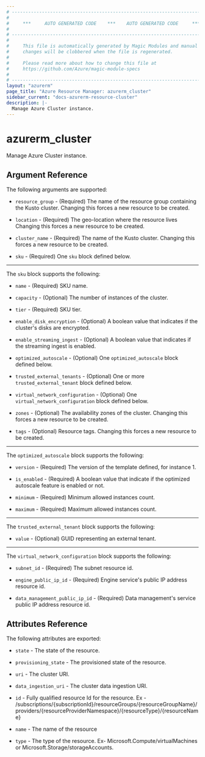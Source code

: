 ```yaml
---
# ----------------------------------------------------------------------------
#
#     ***     AUTO GENERATED CODE    ***    AUTO GENERATED CODE     ***
#
# ----------------------------------------------------------------------------
#
#     This file is automatically generated by Magic Modules and manual
#     changes will be clobbered when the file is regenerated.
#
#     Please read more about how to change this file at
#     https://github.com/Azure/magic-module-specs
#
# ----------------------------------------------------------------------------
layout: "azurerm"
page_title: "Azure Resource Manager: azurerm_cluster"
sidebar_current: "docs-azurerm-resource-cluster"
description: |-
  Manage Azure Cluster instance.
---
```


# azurerm_cluster

Manage Azure Cluster instance.


## Argument Reference

The following arguments are supported:

* `resource_group` - (Required) The name of the resource group containing the Kusto cluster. Changing this forces a new resource to be created.

* `location` - (Required) The geo-location where the resource lives Changing this forces a new resource to be created.

* `cluster_name` - (Required) The name of the Kusto cluster. Changing this forces a new resource to be created.

* `sku` - (Required) One `sku` block defined below.

---

The `sku` block supports the following:

* `name` - (Required) SKU name.

* `capacity` - (Optional) The number of instances of the cluster.

* `tier` - (Required) SKU tier.

* `enable_disk_encryption` - (Optional) A boolean value that indicates if the cluster's disks are encrypted.

* `enable_streaming_ingest` - (Optional) A boolean value that indicates if the streaming ingest is enabled.

* `optimized_autoscale` - (Optional) One `optimized_autoscale` block defined below.

* `trusted_external_tenants` - (Optional) One or more `trusted_external_tenant` block defined below.

* `virtual_network_configuration` - (Optional) One `virtual_network_configuration` block defined below.

* `zones` - (Optional) The availability zones of the cluster. Changing this forces a new resource to be created.

* `tags` - (Optional) Resource tags. Changing this forces a new resource to be created.

---

The `optimized_autoscale` block supports the following:

* `version` - (Required) The version of the template defined, for instance 1.

* `is_enabled` - (Required) A boolean value that indicate if the optimized autoscale feature is enabled or not.

* `minimum` - (Required) Minimum allowed instances count.

* `maximum` - (Required) Maximum allowed instances count.

---

The `trusted_external_tenant` block supports the following:

* `value` - (Optional) GUID representing an external tenant.

---

The `virtual_network_configuration` block supports the following:

* `subnet_id` - (Required) The subnet resource id.

* `engine_public_ip_id` - (Required) Engine service's public IP address resource id.

* `data_management_public_ip_id` - (Required) Data management's service public IP address resource id.

## Attributes Reference

The following attributes are exported:

* `state` - The state of the resource.

* `provisioning_state` - The provisioned state of the resource.

* `uri` - The cluster URI.

* `data_ingestion_uri` - The cluster data ingestion URI.

* `id` - Fully qualified resource Id for the resource. Ex - /subscriptions/{subscriptionId}/resourceGroups/{resourceGroupName}/providers/{resourceProviderNamespace}/{resourceType}/{resourceName}

* `name` - The name of the resource

* `type` - The type of the resource. Ex- Microsoft.Compute/virtualMachines or Microsoft.Storage/storageAccounts.
